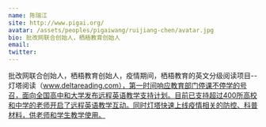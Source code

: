 ```yaml
---
name: 陈瑞江
site: http://www.pigai.org/
avatar: /assets/peoples/pigaiwang/ruijiang-chen/avatar.jpg
bio: 批改网联合创始人，栖梧教育创始人
email: 
twitter: 
---
```

批改网联合创始人，栖梧教育创始人，疫情期间，栖梧教育的英文分级阅读项目--灯塔阅读（www.deltareading.com），第一时间响应教育部门停课不停学的号召，面向全国高中和大学发布远程英语教学支持计划。目前已支持超过400所高校和中学的老师开启了远程英语教学互动。同时灯塔快速上线疫情相关的防控、科普材料，供老师和学生教学使用。
